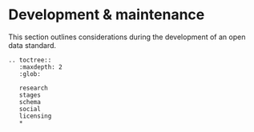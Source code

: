 # Development & maintenance

This section outlines considerations during the development of an open data standard. 


```eval_rst
.. toctree::
   :maxdepth: 2
   :glob:

   research
   stages
   schema
   social
   licensing
   *

```


